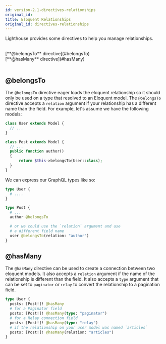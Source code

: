 ```yaml
---
id: version-2.1-directives-relationships
original_id:   
title: Eloquent Relationships
original_id: directives-relationships
---
```


Lighthouse provides some directives to help you manage relationships.

<br />
[**@belongsTo** directive](#belongsTo)<br />
[**@hasMany** directive](#hasMany)<br />
<br />

## @belongsTo

The `@belongsTo` directive eager loads the eloquent relationship so it should only be used on a type that resolved to an Eloquent model. The `@belongsTo` directive accepts a `relation` argument if your relationship has a different name than the field. For example, let's assume we have the following models:

```php
class User extends Model {
  // ...
}

class Post extends Model {
  // ...
  public function author()
  {
      return $this->belongsTo(User::class);
  }
}
```

We can express our GraphQL types like so:

```graphql
type User {
  # ....
}

type Post {
  # ...
  author @belongsTo

  # or we could use the `relation` argument and use
  # a different field name
  user @belongsTo(relation: "author")
}
```

## @hasMany

The `@hasMany` directive can be used to create a connection between two eloquent models. It also accepts a `relation` argument if the name of the relationship is different than the field. It also accepts a `type` argument that can be set to `paginator` or `relay` to convert the relationship to a pagination field.

```graphql
type User {
  posts: [Post!]! @hasMany
  # for a Paginator field
  posts: [Post!]! @hasMany(type: "paginator")
  # for a Relay connection field
  posts: [Post!]! @hasMany(type: "relay")
  # if the relationship on your user model was named `articles`
  posts: [Post!]! @hasMany(relation: "articles")
}
```
